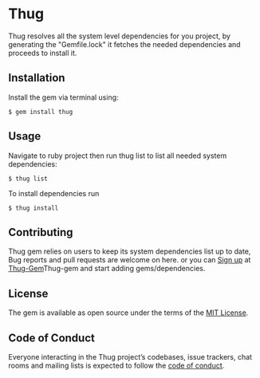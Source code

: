 # Thug

Thug resolves all the system level dependencies for you project, by generating the "Gemfile.lock" it fetches the needed dependencies and proceeds to install it.

## Installation

Install the gem via terminal using: 

    $ gem install thug

## Usage

Navigate to ruby project then run thug list to list all needed system dependencies:

	$ thug list

To install dependencies run

	$ thug install

## Contributing

Thug gem relies on users to keep its system dependencies list up to date, Bug reports and pull requests are welcome on here. or you can [Sign up](http://13.15.15.166:1337/register) at [Thug-Gem](http://13.15.15.166:1337)Thug-gem and start adding gems/dependencies.

## License

The gem is available as open source under the terms of the [MIT License](http://opensource.org/licenses/MIT).

## Code of Conduct

Everyone interacting in the Thug project’s codebases, issue trackers, chat rooms and mailing lists is expected to follow the [code of conduct](https://github.com/sherifalaa55/thug/blob/master/CODE_OF_CONDUCT.md).
